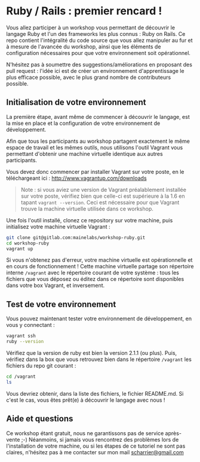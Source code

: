 Ruby / Rails : premier rencard !
================================

Vous allez participer à un workshop vous permettant de découvrir le langage Ruby et l'un
des frameworks les plus connus : Ruby on Rails. Ce repo contient l'intégralité du code
source que vous allez manipuler au fur et à mesure de l'avancée du workshop, ainsi que
les éléments de configuration nécessaires pour que votre environnement soit opérationnel.

N'hésitez pas à soumettre des suggestions/améliorations en proposant des pull request :
l'idée ici est de créer un environnement d'apprentissage le plus efficace possible,
avec le plus grand nombre de contributeurs possible.

Initialisation de votre environnement
-------------------------------------

La première étape, avant même de commencer à découvrir le langage, est la mise en place
et la configuration de votre environnement de développement.

Afin que tous les participants au workshop partagent exactement le même espace de travail
et les mêmes outils, nous utilisons l'outil Vagrant vous permettant d'obtenir une
machine virtuelle identique aux autres participants.

Vous devez donc commencer par installer Vagrant sur votre poste, en le téléchargeant
ici : http://www.vagrantup.com/downloads

> Note : si vous aviez une version de Vagrant préalablement installée sur votre poste,
> vérifiez bien que celle-ci est supérieure à la 1.6 en tapant `vagrant --version`.
> Ceci est nécessaire pour que Vagrant trouve la machine virtuelle utilisée dans
> ce workshop.

Une fois l'outil installé, clonez ce repository sur votre machine, puis initialisez
votre machine virtuelle Vagrant :

```sh
git clone git@gitlab.com:mainelabs/workshop-ruby.git
cd workshop-ruby
vagrant up
```

Si vous n'obtenez pas d'erreur, votre machine virtuelle est opérationnelle et en
cours de fonctionnement ! Cette machine virtuelle partage son répertoire interne
`/vagrant` avec le répertoire courant de votre système : tous les fichiers que
vous déposez ou éditez dans ce répertoire sont disponibles dans votre box Vagrant,
et inversement.

Test de votre environnement
---------------------------

Vous pouvez maintenant tester votre environnement de développement, en vous y connectant :

```sh
vagrant ssh
ruby --version
```

Vérifiez que la version de ruby est bien la version 2.1.1 (ou plus). Puis, vérifiez
dans la box que vous retrouvez bien dans le répertoire `/vagrant` les fichiers du
repo git courant :

```sh
cd /vagrant
ls
```

Vous devriez obtenir, dans la liste des fichiers, le fichier README.md. Si c'est
le cas, vous êtes prêt(e) à découvrir le langage avec nous !

Aide et questions
-----------------

Ce workshop étant gratuit, nous ne garantissons pas de service après-vente ;-) Néanmoins,
si jamais vous rencontrez des problèmes lors de l'installation de votre machine, ou si
les étapes de ce tutoriel ne sont pas claires, n'hésitez pas à me contacter sur mon
mail scharrier@gmail.com
